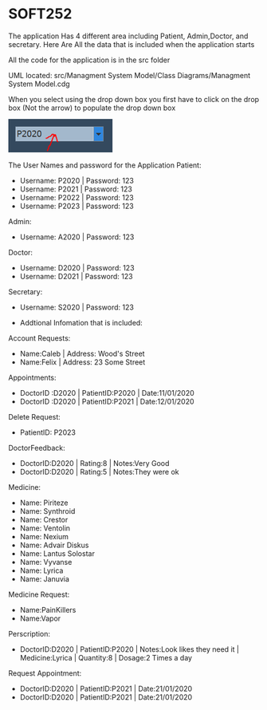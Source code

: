 # SOFT252

The application Has 4 different area including Patient, Admin,Doctor, and secretary. Here Are All the data that is included when the application starts

All the code for the application is in the src folder 

UML located: src/Managment System Model/Class Diagrams/Managment System Model.cdg

When you select using the drop down box you first have to click on the drop box (Not the arrow) to populate the drop down box

![](Dropdown.PNG)

The User Names and password for the Application
Patient: 
* Username: P2020 | Password: 123
* Username: P2021 | Password: 123
* Username: P2022 | Password: 123
* Username: P2023 | Password: 123

 Admin: 
* Username: A2020 | Password: 123

Doctor:
* Username: D2020 | Password: 123
* Username: D2021 | Password: 123

Secretary: 
* Username: S2020 | Password: 123

* Addtional Infomation that is included:

Account Requests:
* Name:Caleb | Address: Wood's Street
* Name:Felix | Address: 23 Some Street

Appointments:
* DoctorID :D2020 | PatientID:P2020 | Date:11/01/2020
* DoctorID :D2020 | PatientID:P2021 | Date:12/01/2020

Delete Request:
* PatientID: P2023

DoctorFeedback:
* DoctorID:D2020 | Rating:8 | Notes:Very Good
* DoctorID:D2020 | Rating:5 | Notes:They were ok

Medicine:
* Name: Piriteze
* Name: Synthroid
* Name: Crestor
* Name: Ventolin
* Name: Nexium
* Name: Advair Diskus
* Name: Lantus Solostar
* Name: Vyvanse
* Name: Lyrica
* Name: Januvia

Medicine Request:
* Name:PainKillers
* Name:Vapor

Perscription:
* DoctorID:D2020 | PatientID:P2020 | Notes:Look likes they need it | Medicine:Lyrica | Quantity:8 | Dosage:2 Times a day

Request Appointment:
* DoctorID:D2020 | PatientID:P2021 | Date:21/01/2020
* DoctorID:D2020 | PatientID:P2021 | Date:21/01/2020
